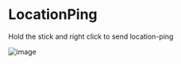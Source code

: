 # LocationPing

Hold the stick and right click to send location-ping

![image](https://user-images.githubusercontent.com/35859665/113430106-9087ae80-9414-11eb-9f07-3d338436a7d2.png)